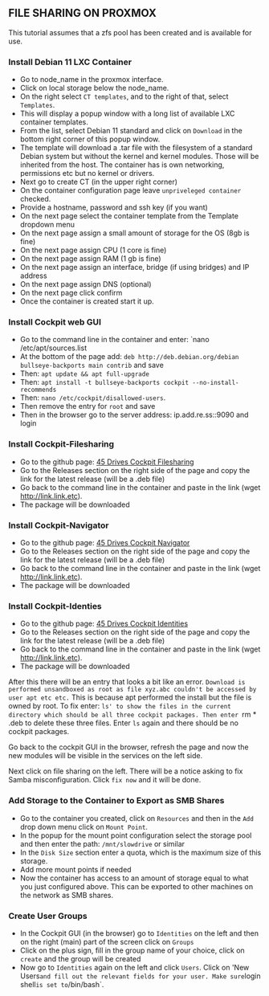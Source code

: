 ## FILE SHARING ON PROXMOX
This tutorial assumes that a zfs pool has been created and is available for use.

### Install Debian 11 LXC Container
- Go to node_name in the proxmox interface.
- Click on local storage below the node_name.
- On the right select `CT templates`, and to the right of that, select `Templates`.
- This will display a popup window with a long list of available LXC container templates.
- From the list, select Debian 11 standard and click on `Download` in the bottom right corner of this popup window.
- The template will download a .tar file with the filesystem of a standard Debian system but without the kernel and kernel modules. Those will be inherited from the host. The container has is own networking, permissions etc but no kernel or drivers.
- Next go to create CT (in the upper right corner)
- On the container configuration page leave `unpriveleged container` checked.
- Provide a hostname, password and ssh key (if you want)
- On the next page select the container template from the Template dropdown menu
- On the next page assign a small amount of storage for the OS (8gb is fine)
- On the next page assign CPU (1 core is fine)
- On the next page assign RAM (1 gb is fine)
- On the next page assign an interface, bridge (if using bridges) and IP address
- On the next page assign DNS (optional)
- On the next page click confirm
- Once the container is created start it up.

### Install Cockpit web GUI
- Go to the command line in the container and enter: `nano /etc/apt/sources.list
- At the bottom of the page add: `deb http://deb.debian.org/debian bullseye-backports main contrib` and save
- Then: `apt update && apt full-upgrade`
- Then: `apt install -t bullseye-backports cockpit --no-install-recommends`
- Then: `nano /etc/cockpit/disallowed-users`. 
- Then remove the entry for `root` and save
- Then in the browser go to the server address: ip.add.re.ss::9090 and login

### Install Cockpit-Filesharing
- Go to the github page: [45 Drives Cockpit Filesharing](https://github.com/45Drives/cockpit-file-sharing)
- Go to the Releases section on the right side of the page and copy the link for the latest release (will be a .deb file)
- Go back to the command line in the container and paste in the link (wget http://link.link.etc).
- The package will be downloaded

### Install Cockpit-Navigator
- Go to the github page: [45 Drives Cockpit Navigator](https://github.com/45Drives/cockpit-navigator)
- Go to the Releases section on the right side of the page and copy the link for the latest release (will be a .deb file)
- Go back to the command line in the container and paste in the link (wget http://link.link.etc).
- The package will be downloaded

### Install Cockpit-Identies
- Go to the github page: [45 Drives Cockpit Identities](https://github.com/45Drives/cockpit-identities)
- Go to the Releases section on the right side of the page and copy the link for the latest release (will be a .deb file)
- Go back to the command line in the container and paste in the link (wget http://link.link.etc).
- The package will be downloaded

After this there will be an entry that looks a bit like an error. `Download is performed unsandboxed as root as file xyz.abc couldn't be accessed by user apt etc etc.` This is because apt performed the install but the file is owned by root. To fix enter: `ls' to show the files in the current directory which should be all three cockpit packages. Then enter `rm * .deb to delete these three files. 
Enter `ls` again and there should be no cockpit packages.

Go back to the cockpit GUI in the browser, refresh the page and now the new modules will be visible in the services on the left side.

Next click on file sharing on the left. There will be a notice asking to fix Samba misconfiguration. Click `fix now` and it will be done.

### Add Storage to the Container to Export as SMB Shares
- Go to the container you created, click on `Resources` and then in the `Add` drop down menu click on `Mount Point`.
- In the popup for the mount point configuration select the storage pool and then enter the path: `/mnt/slowdrive` or similar
- In the `Disk Size` section enter a quota, which is the maximum size of this storage. 
- Add more mount points if needed
- Now the container has access to an amount of storage equal to what you just configured above. This can be exported to other machines on the network as SMB shares.

### Create User Groups
- In the Cockpit GUI (in the browser) go to `Identities` on the left and then on the right (main) part of the screen click on `Groups`
- Click on the plus sign, fill in the group name of your choice, click on `create` and the group will be created
- Now go to `Identities` again on the left and click `Users`. Click on 'New Users` and fill out the relevant fields for your user. Make sure `login shell` is set to `/bin/bash`.  
